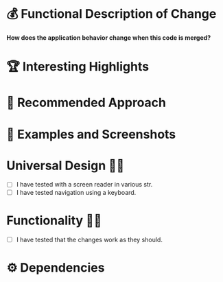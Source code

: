 # 💰 Functional Description of Change

**How does the application behavior change when this code is merged?**
<!-- Briefly describe the change and how it affects existing functionality, think of an introduction. -->

# 🏆 Interesting Highlights

<!-- Describe uncertainties, trade-offs, and other points of interest. -->

# 🤷 Recommended Approach

<!-- How should the pull request be tackled? Commit by commit? All at once? -->

# 👀 Examples and Screenshots

<!-- Show a screenshot of what you have changed. -->

# Universal Design 👨‍🦯

- [ ] I have tested with a screen reader in various str.
- [ ] I have tested navigation using a keyboard.

# Functionality 👨‍💻

- [ ] I have tested that the changes work as they should.

# ⚙️ Dependencies

<!-- Is the code dependent on a change in, for example, the frontend or API client? Insert a link to relevant pull requests here. -->
